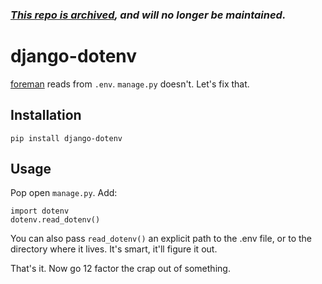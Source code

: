 ### *[This repo is archived](https://github.com/jacobian-archive/about/blob/master/README.md), and will no longer be maintained.*

# django-dotenv

[foreman](https://github.com/ddollar/foreman) reads from `.env`. `manage.py`
doesn't. Let's fix that.

## Installation

```
pip install django-dotenv
```

## Usage

Pop open `manage.py`. Add:

```
import dotenv
dotenv.read_dotenv()
```

You can also pass `read_dotenv()` an explicit path to the .env file, or to the directory where it lives. It's smart, it'll figure it out.

That's it. Now go 12 factor the crap out of something.
